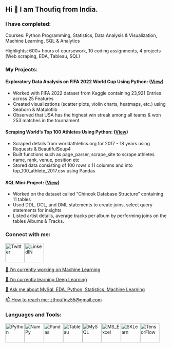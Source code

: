 ## Hi 👋 I am Thoufiq from India.

### I have completed:

Courses: Python Programming, Statistics, Data Analysis & Visualization, Machine Learning, SQL & Analytics

Highlights: 600+ hours of coursework, 10 coding assignments, 4 projects (Web scraping, EDA, Tableau, SQL)

### My Projects:

#### Exploratory Data Analysis on FIFA 2022 World Cup Using Python: ([View](https://github.com/thoufiqz55/EDA))

- Worked with FIFA 2022 dataset from Kaggle containing 23,921 Entries across 25 Features
- Created visualizations (scatter plots, violin charts, heatmaps, etc.) using Seaborn & Matplotlib
- Observed that USA has the highest win streak among all teams & won 253 matches in the tournament

#### Scraping World’s Top 100 Athletes Using Python: ([View](https://github.com/thoufiqz55/Web_scraping/blob/main/Web-Scraping_project.ipynb))

- Scraped details from worldathletics.org for 2017 - 18 years using Requests & BeautifulSoup4
- Built functions such as page_parser, scrape_site to scrape athletes name, rank, venue, position etc
- Stored data consisting of 100 rows x 11 columns and into top_100_athlete_2017.csv using Pandas

#### SQL Mini-Project: ([View](https://github.com/thoufiqz55/SQL_mini-project/blob/main/sql_practice_assignment.ipynb))

- Worked on the dataset called “Chinook Database Structure” containing 11 tables
- Used DDL, DCL, and DML statements to create joins, select query statements for insights
- Listed artist details, average tracks per album by performing joins on the tables Albums & Tracks.


### Connect with me:

<a href="https://twitter.com/thoufiq_ahmad3"><img src="https://i.imgur.com/chEhIRG.jpeg" alt="Twitter" width="60" height="60"/><a href="http://linkedin.com/in/thoufiq-ahmad-b592b11a5/"><img src="https://i.imgur.com/nvjajw7.png" alt="LinkedIN" width="60" height="60"/>
  


🔭 I’m currently working on Machine Learning

🌱 I’m currently learning Deep Learning

💬 Ask me about MySql, EDA, Python, Statistics, Machine Learning

📫 How to reach me: zthoufiqz55@gmail.com

### Languages and Tools:
  
 <a href="https://en.wikipedia.org/wiki/Python_(programming_language)"><img src="https://i.imgur.com/7S59brW.png" alt="Python" width="60" height="60"/><a href="https://en.wikipedia.org/wiki/NumPy"><img src="https://i.imgur.com/oh7h6Kp.png" alt="NumPy" width="60" height="60"/><a href="https://en.wikipedia.org/wiki/Pandas_(software)"><img src="https://i.imgur.com/1XqLBYk.png" alt="Pandas" width="60" height="60"/><a href="https://en.wikipedia.org/wiki/Tableau_Software"><img src="https://i.imgur.com/ALleNn9.png" alt="Tableau" width="60" height="60"/><a href="https://en.wikipedia.org/wiki/MySQL"><img src="https://i.imgur.com/dfxjCGR.jpeg" alt="MySQL" width="60" height="60"/><a href="https://en.wikipedia.org/wiki/Microsoft_Excel"><img src="https://i.imgur.com/F7qyA6z.png" alt="MS_Excel" width="60" height="60"/><a href="https://en.wikipedia.org/wiki/Scikit-learn"><img src="https://i.imgur.com/GUnoVC6.png" alt="SKLearn" width="60" height="60"/><a href="https://en.wikipedia.org/wiki/TensorFlow"><img src="https://i.imgur.com/tnxwkTY.jpeg" alt="TensorFlow" width="60" height="60"/>

